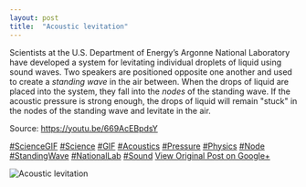 ```yaml
---
layout: post
title:  "Acoustic levitation"
---
```


Scientists at the U.S. Department of Energy’s Argonne National Laboratory have developed a system for levitating individual droplets of liquid using sound waves. Two speakers are positioned opposite one another and used to create a _standing wave_ in the air between. When the drops of liquid are placed into the system, they fall into the _nodes_ of the standing wave. If the acoustic pressure is strong enough, the drops of liquid will remain  "stuck" in the nodes of the standing wave and levitate in the air.  
  
Source: <https://youtu.be/669AcEBpdsY>  
  
[#ScienceGIF](https://plus.google.com/s/%23ScienceGIF/posts) [#Science](https://plus.google.com/s/%23Science/posts) [#GIF](https://plus.google.com/s/%23GIF/posts) [#Acoustics](https://plus.google.com/s/%23Acoustics/posts) [#Pressure](https://plus.google.com/s/%23Pressure/posts) [#Physics](https://plus.google.com/s/%23Physics/posts) [#Node](https://plus.google.com/s/%23Node/posts) [#StandingWave](https://plus.google.com/s/%23StandingWave/posts) [#NationalLab](https://plus.google.com/s/%23NationalLab/posts) [#Sound](https://plus.google.com/s/%23Sound/posts)
[View Original Post on Google+](https://plus.google.com/+ColinSullender/posts/3BBSxvABF9e)

![Acoustic levitation](/assets/img/2015-07-23-Acoustic-levitation.gif)
